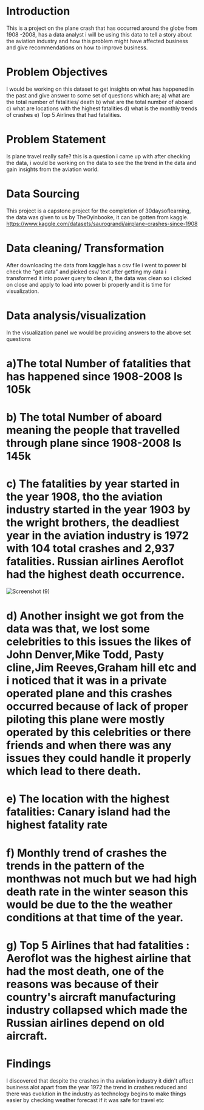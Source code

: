 # Introduction 
This is a project on the plane crash that has occurred around the globe from 1908 -2008, has a data analyst i will be using this data to tell a story about the aviation industry and how this problem might have affected business and give recommendations on how to improve business.

# Problem Objectives 
I would be working on this dataset to get insights on what has happened in the past and give answer to some set of questions which are; a) what are the total number of fatalities/ death b) what are the total number of aboard c) what are locations with the highest fatalities d) what is the monthly trends of crashes e) Top 5 Airlines that had fatalities.

# Problem Statement 
Is plane travel really safe? this is a question i came up with after checking the data, i would be working on the data to see the the trend in the data and gain insights from the aviation world.


# Data Sourcing 
 This project is a capstone project for the completion of 30daysoflearning, the data was given to us by TheOyinbooke, it can be gotten from kaggle.
 https://www.kaggle.com/datasets/saurograndi/airplane-crashes-since-1908

# Data cleaning/ Transformation 
After downloading the data from kaggle has a csv file i went to power bi check the "get data" and picked csv/ text after getting my data i transformed it into power query to clean it, the data was clean so i clicked on close and apply to load into power bi properly and it is time for visualization.

# Data analysis/visualization 
In the visualization panel we would be providing answers to the above set questions 
# a)The total Number of fatalities that has happened since 1908-2008 Is 105k
# b) The total Number of aboard meaning the people that travelled through plane since 1908-2008 Is 145k
# c) The fatalities by year started in the year 1908, tho the aviation industry started in the year 1903 by the wright brothers, the deadliest year in the aviation industry is 1972 with 104 total crashes and 2,937 fatalities. Russian airlines Aeroflot had the highest death occurrence.
![Screenshot (9)](https://user-images.githubusercontent.com/107194160/179635471-dca52059-4609-4d2c-b1a5-0a8df99362d2.png)

# d) Another insight we got from the data was that, we lost some celebrities to this issues the likes of John Denver,Mike Todd, Pasty cline,Jim Reeves,Graham hill etc and i noticed that it was in a private operated plane and this crashes occurred because of lack of proper piloting this plane were mostly operated by this celebrities or there friends and when there was any issues they could handle it properly which lead to there death.
# e) The location with the highest fatalities: Canary island had the highest fatality rate 
# f) Monthly trend of crashes the trends in the pattern of the monthwas not much but we had high death rate in the winter season this would be due to the the weather conditions at that time of the year.
# g) Top 5 Airlines that had fatalities : Aeroflot was the highest airline that had the most death, one of the reasons was because of their country's aircraft manufacturing industry collapsed which made the Russian airlines depend on old aircraft.

# Findings 
I discovered that despite the crashes in tha aviation industry it didn't affect business alot apart from the year 1972 the trend in crashes reduced and there was evolution in the industry as technology begins to make things easier by checking weather forecast if it was safe for travel etc


